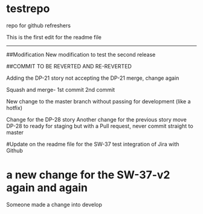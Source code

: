 # testrepo
repo for github refreshers


This is the first edit for the readme file

_______________________________________



##Modification
New modification to test the second release


##COMMIT TO BE REVERTED AND RE-REVERTED

Adding the DP-21 story
not accepting the DP-21 merge, change again


Squash and merge- 
1st commit
2nd commit


New change to the master branch without passing for development (like a hotfix)



Change for the DP-28 story
Another change for the previous story 
move DP-28 to ready for staging but with a Pull request, never commit straight to master


#Update on the readme file for the SW-37 test integration of Jira with Github   

# a new change for the SW-37-v2 again and again

Someone made a change into develop

